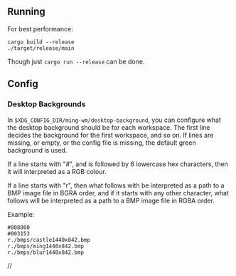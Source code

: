 
## Running

For best performance:
```
cargo build --release
./target/release/main
```

Though just `cargo run --release` can be done.

## Config

### Desktop Backgrounds

In `$XDG_CONFIG_DIR/ming-wm/desktop-background`, you can configure what the desktop background should be for each workspace. The first line decides the background for the first workspace, and so on. If lines are missing, or empty, or the config file is missing, the default green background is used.

If a line starts with "#", and is followed by 6 lowercase hex characters, then it will interpreted as a RGB colour.

If a line starts with "r", then what follows with be interpreted as a path to a BMP image file in BGRA order, and if it starts with any other character, what follows will be interpreted as a path to a BMP image file in RGBA order.

Example:

```
#008080
#003153
r./bmps/castle1440x842.bmp
r./bmps/ming1440x842.bmp
r./bmps/blur1440x842.bmp
```

//


